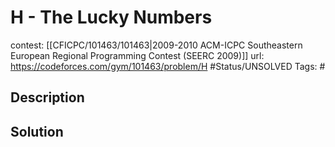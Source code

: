 # H - The Lucky Numbers

contest: [[CFICPC/101463/101463|2009-2010 ACM-ICPC Southeastern European Regional Programming Contest (SEERC 2009)]]
url: https://codeforces.com/gym/101463/problem/H
#Status/UNSOLVED
Tags: #

## Description

## Solution

